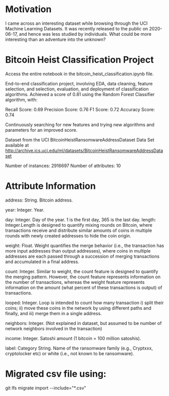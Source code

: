 # Motivation

I came across an interesting dataset while browsing through the UCI Machine Learning Datasets. It was recently released to the public on 2020-06-17, and hence was less studied by individuals. What could be more interesting than an adventure into the unknown?

# Bitcoin Heist Classification Project

Access the entire notebook in the bitcoin_heist_classification.ipynb file.

End-to-end classification project, involving EDA, data cleaning, feature selection, and selection, evaluation, and deployment of classification algorithms. Achieved a score of 0.81 using the Random Forest Classifier algorithm, with:

Recall Score: 0.69
Precision Score: 0.76
F1 Score: 0.72
Accuracy Score: 0.74

Continuously searching for new features and trying new algorithms and parameters for an improved score. 

Dataset from the UCI BitcoinHeistRansomwareAddressDataset Data Set available at http://archive.ics.uci.edu/ml/datasets/BitcoinHeistRansomwareAddressDataset

Number of instances: 2916697
Number of attributes: 10

# Attribute Information

address: String. Bitcoin address.

year: Integer. Year.

day: Integer. Day of the year. 1 is the first day, 365 is the last day.
length: Integer.Length is designed to quantify mixing rounds on Bitcoin, where transactions receive and distribute similar amounts of coins in multiple rounds with newly created addresses to hide the coin origin.

weight: Float. Weight quantifies the merge behavior (i.e., the transaction has more input addresses than output addresses), where coins in multiple addresses are each passed through a succession of merging transactions and accumulated in a final address.

count: Integer. Similar to weight, the count feature is designed to quantify the merging pattern. However, the count feature represents information on the number of transactions, whereas the weight feature represents information on the amount (what percent of these transactions is output) of transactions.

looped: Integer. Loop is intended to count how many transaction i) split their coins; ii) move these coins in the network by using different paths and finally, and iii) merge them in a single address. 

neighbors: Integer. (Not explained in dataset, but assumed to be number of network neighbors involved in the transaction) 

income: Integer. Satoshi amount (1 bitcoin = 100 million satoshis).

label: Category String. Name of the ransomware family (e.g., Cryptxxx, cryptolocker etc) or white (i.e., not known to be ransomware).

# Migrated csv file using:
 git lfs migrate import --include="*.csv"

